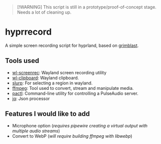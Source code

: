 > [!WARNING] This script is still in a prototype/proof-of-concept stage. Needs a
> lot of cleaning up.

# hyprrecord

A simple screen recording script for hyprland, based on
[grimblast](https://github.com/hyprwm/contrib/tree/main/grimblast).

## Tools used

- [wl-screenrec](https://github.com/russelltg/wl-screenrec): Wayland screen
  recording utility
- [wl-clipboard](https://github.com/bugaevc/wl-clipboard): Wayland clipboard.
- [slurp](https://github.com/emersion/slurp): For selecting a region in wayland.
- [ffmpeg](https://ffmpeg.org/): Tool used to convert, stream and manipulate
  media.
- [pactl](https://manpages.ubuntu.com/manpages/jammy/en/man1/pactl.1.html):
  Command-line utility for controlling a PulseAudio server.
- [jq](https://github.com/jqlang/jq): Json processor

## Features I would like to add

- Microphone option (_requires pipewire creating a virtual output with multiple
  audio streams_)
- Convert to WebP (_will require building ffmpeg with libwebp_)
